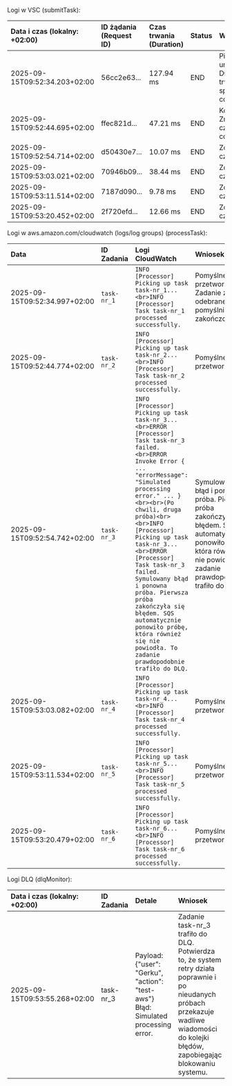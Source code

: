 Logi w VSC (submitTask):

| Data i czas (lokalny: +02:00) |	ID żądania (Request ID) |	Czas trwania (Duration) |	Status	| Wniosek |
| :--- | :--- | :--- | :--- | :--- |
| 2025-09-15T09:52:34.203+02:00 |	56cc2e63...	| 127.94 ms |	END	| Pierwsze uruchomienie. Dłuższy czas trwania spowodowany cold start. |
| 2025-09-15T09:52:44.695+02:00	| ffec821d...	| 47.21 ms	| END	| Kolejne żądanie. Znacznie krótszy czas trwania po cold start. |
| 2025-09-15T09:52:54.714+02:00	| d50430e7...	| 10.07 ms	| END	| Zoptymalizowany czas trwania. |
| 2025-09-15T09:53:03.021+02:00	| 70946b09...	| 38.44 ms	| END	| Zoptymalizowany czas trwania. |
| 2025-09-15T09:53:11.514+02:00	| 7187d090...	| 9.78 ms	| END	| Zoptymalizowany czas trwania. |
| 2025-09-15T09:53:20.452+02:00	| 2f720efd...	| 12.66 ms	| END	| Zoptymalizowany czas trwania. |



Logi w aws.amazon.com/cloudwatch (logs/log groups) (processTask):

| Data | ID Zadania |	Logi CloudWatch | Wniosek | 
| :--- | :--- | :--- | :--- |
| 2025-09-15T09:52:34.997+02:00 | `task-nr_1`	| `INFO [Processor] Picking up task task-nr_1...<br>INFO [Processor] Task task-nr_1 processed successfully.`	| Pomyślne przetworzenie. Zadanie zostało odebrane i pomyślnie zakończone. | 
| 2025-09-15T09:52:44.774+02:00 | `task-nr_2`	| `INFO [Processor] Picking up task task-nr_2...<br>INFO [Processor] Task task-nr_2 processed successfully.`	| Pomyślne przetworzenie. | 
| 2025-09-15T09:52:54.742+02:00 | `task-nr_3`	| `INFO [Processor] Picking up task task-nr_3...<br>ERROR [Processor] Task task-nr_3 failed.<br>ERROR Invoke Error { ... "errorMessage": "Simulated processing error." ... }<br><br>(Po chwili, druga próba)<br><br>INFO [Processor] Picking up task task-nr_3...<br>ERROR [Processor] Task task-nr_3 failed.	Symulowany błąd i ponowna próba. Pierwsza próba zakończyła się błędem. SQS automatycznie ponowiło próbę, która również się nie powiodła. To zadanie prawdopodobnie trafiło do DLQ.` | Symulowany błąd i ponowna próba. Pierwsza próba zakończyła się błędem. SQS automatycznie ponowiło próbę, która również się nie powiodła. To zadanie prawdopodobnie trafiło do DLQ. |
| 2025-09-15T09:53:03.082+02:00 | `task-nr_4`	| `INFO [Processor] Picking up task task-nr_4...<br>INFO [Processor] Task task-nr_4 processed successfully.`	| Pomyślne przetworzenie. | 
| 2025-09-15T09:53:11.534+02:00 | `task-nr_5`	| `INFO [Processor] Picking up task task-nr_5...<br>INFO [Processor] Task task-nr_5 processed successfully.`	| Pomyślne przetworzenie. | 
| 2025-09-15T09:53:20.479+02:00 | `task-nr_6`	| `INFO [Processor] Picking up task task-nr_6...<br>INFO [Processor] Task task-nr_6 processed successfully.`	| Pomyślne przetworzenie. | 

Logi DLQ (dlqMonitor):

| Data i czas (lokalny: +02:00)	| ID Zadania	| Detale	| Wniosek | 
| :--- | :--- | :--- | :--- |
| 2025-09-15T09:53:55.268+02:00 | task-nr_3	| Payload:<br> {"user": "Gerku", "action": "test-aws"}<br>Błąd:<br> Simulated processing error.	| Zadanie task-nr_3 trafiło do DLQ.<br>Potwierdza to, że system retry działa poprawnie i po nieudanych próbach przekazuje wadliwe wiadomości do kolejki błędów, zapobiegając blokowaniu systemu. | 

